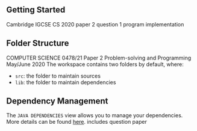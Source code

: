 ## Getting Started

Cambridge IGCSE CS 2020 paper 2 question 1 program implementation

## Folder Structure

COMPUTER SCIENCE 0478/21
Paper 2 Problem-solving and Programming May/June 2020
The workspace contains two folders by default, where:

- `src`: the folder to maintain sources
- `lib`: the folder to maintain dependencies

## Dependency Management

The `JAVA DEPENDENCIES` view allows you to manage your dependencies. More details can be found [here](https://github.com/microsoft/vscode-java-pack/blob/master/release-notes/v0.9.0.md#work-with-jar-files-directly).
includes question paper